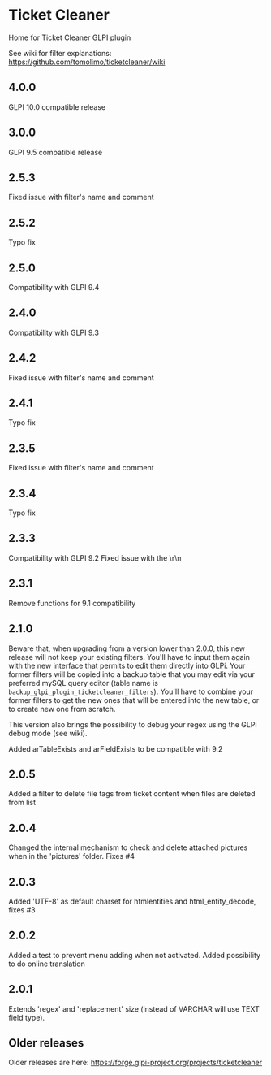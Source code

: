 # Ticket Cleaner
Home for Ticket Cleaner GLPI plugin

See wiki for filter explanations: https://github.com/tomolimo/ticketcleaner/wiki

## 4.0.0
GLPI 10.0 compatible release

## 3.0.0
GLPI 9.5 compatible release

## 2.5.3
Fixed issue with filter's name and comment

## 2.5.2
Typo fix

## 2.5.0
Compatibility with GLPI 9.4

## 2.4.0
Compatibility with GLPI 9.3

## 2.4.2
Fixed issue with filter's name and comment

## 2.4.1
Typo fix

## 2.3.5
Fixed issue with filter's name and comment

## 2.3.4
Typo fix

## 2.3.3
Compatibility with GLPI 9.2
Fixed issue with the \r\n

## 2.3.1
Remove functions for 9.1 compatibility

## 2.1.0
Beware that, when upgrading from a version lower than 2.0.0, this new release will not keep your existing filters. You'll have to input them again with the new interface that permits to edit them directly into GLPi.
Your former filters will be copied into a backup table that you may edit via your preferred mySQL query editor (table name is `backup_glpi_plugin_ticketcleaner_filters`).
You'll have to combine your former filters to get the new ones that will be entered into the new table, or to create new one from scratch.

This version also brings the possibility to debug your regex using the GLPi debug mode (see wiki).

Added arTableExists and arFieldExists to be compatible with 9.2

## 2.0.5
Added a filter to delete file tags from ticket content when files are deleted from list

## 2.0.4
Changed the internal mechanism to check and delete attached pictures when in the 'pictures' folder. Fixes #4

## 2.0.3
Added 'UTF-8' as default charset for htmlentities and html_entity_decode, fixes #3

## 2.0.2
Added a test to prevent menu adding when not activated.
Added possibility to do online translation

## 2.0.1
Extends 'regex' and 'replacement' size (instead of VARCHAR will use TEXT field type).

## Older releases
Older releases are here: https://forge.glpi-project.org/projects/ticketcleaner
